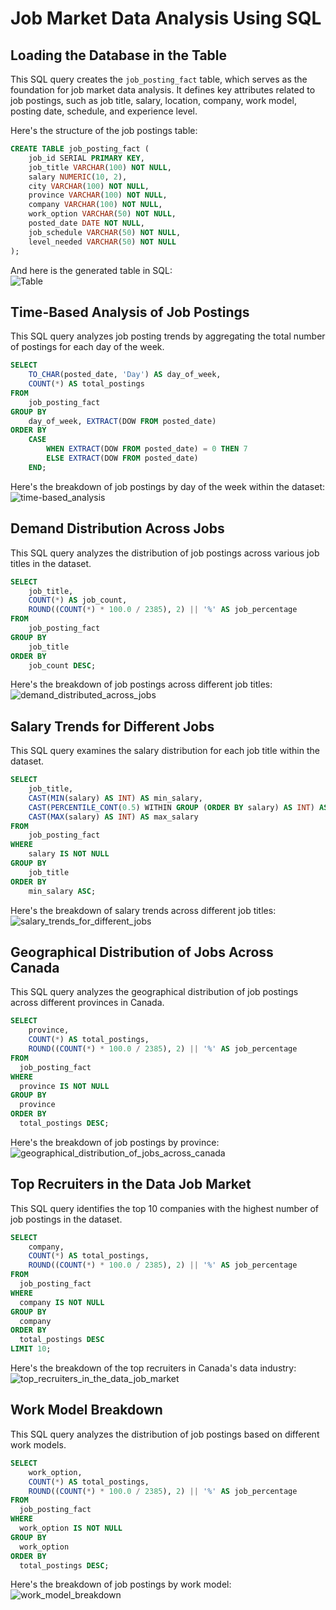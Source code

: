 # Job Market Data Analysis Using SQL

## Loading the Database in the Table

This SQL query creates the `job_posting_fact` table, which serves as the foundation for job market data analysis. It defines key attributes related to job postings, such as job title, salary, location, company, work model, posting date, schedule, and experience level.  

Here's the structure of the job postings table: 

```sql
CREATE TABLE job_posting_fact (
    job_id SERIAL PRIMARY KEY,
    job_title VARCHAR(100) NOT NULL,
    salary NUMERIC(10, 2),
    city VARCHAR(100) NOT NULL,
    province VARCHAR(100) NOT NULL,
    company VARCHAR(100) NOT NULL,
    work_option VARCHAR(50) NOT NULL,
    posted_date DATE NOT NULL,
    job_schedule VARCHAR(50) NOT NULL,
    level_needed VARCHAR(50) NOT NULL
);
```
And here is the generated table in SQL:  
![Table](https://github.com/user-attachments/assets/89048b82-613c-40ee-804c-6896b34dc9b6)


## Time-Based Analysis of Job Postings    
This SQL query analyzes job posting trends by aggregating the total number of postings for each day of the week.  

```sql
SELECT 
    TO_CHAR(posted_date, 'Day') AS day_of_week, 
    COUNT(*) AS total_postings
FROM 
    job_posting_fact
GROUP BY 
    day_of_week, EXTRACT(DOW FROM posted_date)
ORDER BY 
    CASE 
        WHEN EXTRACT(DOW FROM posted_date) = 0 THEN 7 
        ELSE EXTRACT(DOW FROM posted_date)
    END;
```

Here's the breakdown of job postings by day of the week within the dataset:  
![time-based_analysis](https://github.com/user-attachments/assets/106960be-82d9-44fb-b1d9-f58a8b4d3e8c)


## Demand Distribution Across Jobs  
This SQL query analyzes the distribution of job postings across various job titles in the dataset.  

```sql
SELECT 
    job_title, 
    COUNT(*) AS job_count,
    ROUND((COUNT(*) * 100.0 / 2385), 2) || '%' AS job_percentage 
FROM 
    job_posting_fact
GROUP BY 
    job_title
ORDER BY 
    job_count DESC;
```

Here's the breakdown of job postings across different job titles:  
![demand_distributed_across_jobs](https://github.com/user-attachments/assets/0488a902-87ea-4529-ad40-a661ac549865)

## Salary Trends for Different Jobs  
This SQL query examines the salary distribution for each job title within the dataset.  

```sql
SELECT 
    job_title, 
    CAST(MIN(salary) AS INT) AS min_salary, 
    CAST(PERCENTILE_CONT(0.5) WITHIN GROUP (ORDER BY salary) AS INT) AS median_salary,
    CAST(MAX(salary) AS INT) AS max_salary
FROM 
    job_posting_fact
WHERE 
    salary IS NOT NULL
GROUP BY 
    job_title
ORDER BY 
    min_salary ASC;
```

Here's the breakdown of salary trends across different job titles:  
![salary_trends_for_different_jobs](https://github.com/user-attachments/assets/392afe24-99ae-40d0-bc77-4a323720d981)

## Geographical Distribution of Jobs Across Canada  
This SQL query analyzes the geographical distribution of job postings across different provinces in Canada.  


```sql
SELECT 
    province,  
    COUNT(*) AS total_postings,
    ROUND((COUNT(*) * 100.0 / 2385), 2) || '%' AS job_percentage
FROM 
  job_posting_fact
WHERE 
  province IS NOT NULL
GROUP BY 
  province
ORDER BY 
  total_postings DESC;
```

Here's the breakdown of job postings by province:  
![geographical_distribution_of_jobs_across_canada](https://github.com/user-attachments/assets/2b856472-be1a-4126-a2b0-cee2565e3595)

## Top Recruiters in the Data Job Market  
This SQL query identifies the top 10 companies with the highest number of job postings in the dataset.  

```sql
SELECT 
    company,  
    COUNT(*) AS total_postings,
    ROUND((COUNT(*) * 100.0 / 2385), 2) || '%' AS job_percentage
FROM 
  job_posting_fact
WHERE 
  company IS NOT NULL
GROUP BY 
  company
ORDER BY 
  total_postings DESC
LIMIT 10;
```

Here's the breakdown of the top recruiters in Canada's data industry:  
![top_recruiters_in_the_data_job_market](https://github.com/user-attachments/assets/f852f1a3-ca14-4ace-a9df-4c7defd4f498)

## Work Model Breakdown  
This SQL query analyzes the distribution of job postings based on different work models.  

```sql
SELECT 
    work_option,  
    COUNT(*) AS total_postings,
    ROUND((COUNT(*) * 100.0 / 2385), 2) || '%' AS job_percentage
FROM 
  job_posting_fact
WHERE 
  work_option IS NOT NULL
GROUP BY 
  work_option
ORDER BY 
  total_postings DESC;
```

Here's the breakdown of job postings by work model:  
![work_model_breakdown](https://github.com/user-attachments/assets/4f293a0a-a9b7-43ed-b455-f5d7807f7401)
